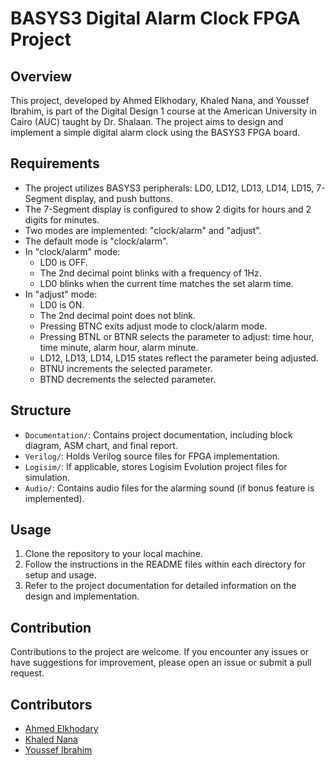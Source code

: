 # BASYS3 Digital Alarm Clock FPGA Project

## Overview
This project, developed by Ahmed Elkhodary, Khaled Nana, and Youssef Ibrahim, is part of the Digital Design 1 course at the American University in Cairo (AUC) taught by Dr. Shalaan. The project aims to design and implement a simple digital alarm clock using the BASYS3 FPGA board.

## Requirements
- The project utilizes BASYS3 peripherals: LD0, LD12, LD13, LD14, LD15, 7-Segment display, and push buttons.
- The 7-Segment display is configured to show 2 digits for hours and 2 digits for minutes.
- Two modes are implemented: "clock/alarm" and "adjust".
- The default mode is "clock/alarm".
- In "clock/alarm" mode:
  - LD0 is OFF.
  - The 2nd decimal point blinks with a frequency of 1Hz.
  - LD0 blinks when the current time matches the set alarm time.
- In "adjust" mode:
  - LD0 is ON.
  - The 2nd decimal point does not blink.
  - Pressing BTNC exits adjust mode to clock/alarm mode.
  - Pressing BTNL or BTNR selects the parameter to adjust: time hour, time minute, alarm hour, alarm minute.
  - LD12, LD13, LD14, LD15 states reflect the parameter being adjusted.
  - BTNU increments the selected parameter.
  - BTND decrements the selected parameter.

## Structure
- `Documentation/`: Contains project documentation, including block diagram, ASM chart, and final report.
- `Verilog/`: Holds Verilog source files for FPGA implementation.
- `Logisim/`: If applicable, stores Logisim Evolution project files for simulation.
- `Audio/`: Contains audio files for the alarming sound (if bonus feature is implemented).

## Usage
1. Clone the repository to your local machine.
2. Follow the instructions in the README files within each directory for setup and usage.
3. Refer to the project documentation for detailed information on the design and implementation.

## Contribution
Contributions to the project are welcome. If you encounter any issues or have suggestions for improvement, please open an issue or submit a pull request.

## Contributors
- [Ahmed Elkhodary](https://github.com/aae121)
- [Khaled Nana](https://github.com/khalednana)
- [Youssef Ibrahim](https://github.com/Youssefibrahim03)


